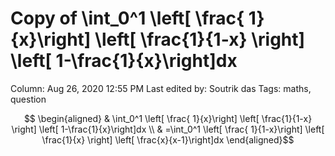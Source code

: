# Copy of \int_0^1 \left[ \frac{ 1}{x}\right] \left[ \frac{1}{1-x} \right] \left[ 1-\frac{1}{x}\right]dx

Column: Aug 26, 2020 12:55 PM
Last edited by: Soutrik das
Tags: maths, question

$$ \begin{aligned}
& \int_0^1 \left[ \frac{ 1}{x}\right] \left[ \frac{1}{1-x} \right] \left[ 1-\frac{1}{x}\right]dx  \\
& =\int_0^1 \left[ \frac{ 1}{1-x}\right] \left[ \frac{1}{x} \right] \left[ \frac{x}{x-1}\right]dx 
\end{aligned}$$